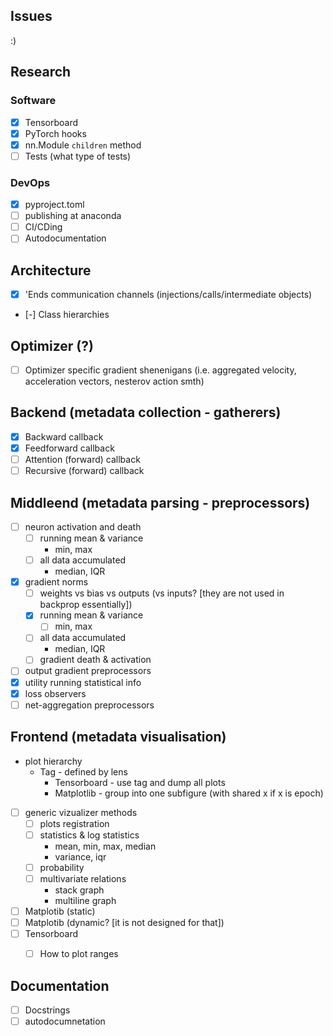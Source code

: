 ## Issues

:)

## Research

### Software

- [x] Tensorboard
- [x] PyTorch hooks
- [x] nn.Module `children` method
- [ ] Tests (what type of tests)

### DevOps
- [x] pyproject.toml
- [ ] publishing at anaconda
- [ ] CI/CDing
- [ ] Autodocumentation

## Architecture

- [x] 'Ends communication channels (injections/calls/intermediate objects)
- [-] Class hierarchies

## Optimizer (?)

- [ ] Optimizer specific gradient shenenigans (i.e. aggregated velocity, acceleration vectors, nesterov action smth)

## Backend (metadata collection - gatherers)

- [x] Backward callback
- [x] Feedforward callback
- [ ] Attention (forward) callback
- [ ] Recursive (forward) callback

## Middleend (metadata parsing - preprocessors)

- [ ] neuron activation and death
    - [ ] running mean & variance
        - min, max
    - [ ] all data accumulated
        - median, IQR
- [x] gradient norms
    - [ ] weights vs bias vs outputs (vs inputs? [they are not used in backprop essentially])
    - [x] running mean & variance
        - [ ] min, max
    - [ ] all data accumulated
        - median, IQR
    - [ ] gradient death & activation
- [ ] output gradient preprocessors
- [x] utility running statistical info
- [x] loss observers
- [ ] net-aggregation preprocessors

## Frontend (metadata visualisation)

- plot hierarchy
    - Tag - defined by lens
        - Tensorboard - use tag and dump all plots
        - Matplotlib  - group into one subfigure (with shared x if x is epoch)

- [ ] generic vizualizer methods
    - [ ] plots registration
    - [ ] statistics & log statistics
        - mean, min, max, median
        - variance, iqr
    - [ ] probability
    - [ ] multivariate relations
        - stack graph
        - multiline graph

- [ ] Matplotib (static)
- [ ] Matplotib (dynamic? [it is not designed for that])
- [ ] Tensorboard
    - [ ] How to plot ranges


## Documentation

- [ ] Docstrings
- [ ] autodocumnetation
